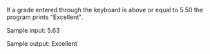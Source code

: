 If a grade entered through the keyboard is above or equal to 5.50 the program prints "Excellent".

Sample input: 5.63

Sample output: Excellent
